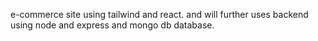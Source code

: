 e-commerce site using tailwind and react. and will further uses backend using node and express and mongo db database.
